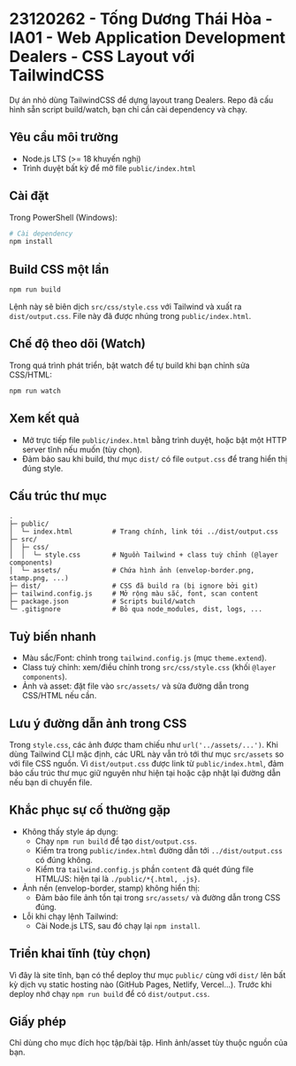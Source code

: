 23120262 - Tống Dương Thái Hòa - IA01 - Web Application Development
Dealers - CSS Layout với TailwindCSS
====================================

Dự án nhỏ dùng TailwindCSS để dựng layout trang Dealers. Repo đã cấu hình sẵn script build/watch, bạn chỉ cần cài dependency và chạy.

Yêu cầu môi trường
------------------
- Node.js LTS (>= 18 khuyến nghị)
- Trình duyệt bất kỳ để mở file `public/index.html`

Cài đặt
-------
Trong PowerShell (Windows):

```powershell
# Cài dependency
npm install
```

Build CSS một lần
------------------
```powershell
npm run build
```
Lệnh này sẽ biên dịch `src/css/style.css` với Tailwind và xuất ra `dist/output.css`. File này đã được nhúng trong `public/index.html`.

Chế độ theo dõi (Watch)
------------------------
Trong quá trình phát triển, bật watch để tự build khi bạn chỉnh sửa CSS/HTML:

```powershell
npm run watch
```

Xem kết quả
-----------
- Mở trực tiếp file `public/index.html` bằng trình duyệt, hoặc bật một HTTP server tĩnh nếu muốn (tùy chọn).
- Đảm bảo sau khi build, thư mục `dist/` có file `output.css` để trang hiển thị đúng style.

Cấu trúc thư mục
----------------
```
.
├─ public/
│  └─ index.html          # Trang chính, link tới ../dist/output.css
├─ src/
│  ├─ css/
│  │  └─ style.css        # Nguồn Tailwind + class tuỳ chỉnh (@layer components)
│  └─ assets/             # Chứa hình ảnh (envelop-border.png, stamp.png, ...)
├─ dist/                  # CSS đã build ra (bị ignore bởi git)
├─ tailwind.config.js     # Mở rộng màu sắc, font, scan content
├─ package.json           # Scripts build/watch
└─ .gitignore             # Bỏ qua node_modules, dist, logs, ...
```

Tuỳ biến nhanh
--------------
- Màu sắc/Font: chỉnh trong `tailwind.config.js` (mục `theme.extend`).
- Class tuỳ chỉnh: xem/điều chỉnh trong `src/css/style.css` (khối `@layer components`).
- Ảnh và asset: đặt file vào `src/assets/` và sửa đường dẫn trong CSS/HTML nếu cần.

Lưu ý đường dẫn ảnh trong CSS
-----------------------------
Trong `style.css`, các ảnh được tham chiếu như `url('../assets/...')`. Khi dùng Tailwind CLI mặc định, các URL này vẫn trỏ tới thư mục `src/assets` so với file CSS nguồn. Vì `dist/output.css` được link từ `public/index.html`, đảm bảo cấu trúc thư mục giữ nguyên như hiện tại hoặc cập nhật lại đường dẫn nếu bạn di chuyển file.

Khắc phục sự cố thường gặp
--------------------------
- Không thấy style áp dụng:
	- Chạy `npm run build` để tạo `dist/output.css`.
	- Kiểm tra trong `public/index.html` đường dẫn tới `../dist/output.css` có đúng không.
	- Kiểm tra `tailwind.config.js` phần `content` đã quét đúng file HTML/JS: hiện tại là `./public/*{.html, .js}`.
- Ảnh nền (envelop-border, stamp) không hiển thị:
	- Đảm bảo file ảnh tồn tại trong `src/assets/` và đường dẫn trong CSS đúng.
- Lỗi khi chạy lệnh Tailwind:
	- Cài Node.js LTS, sau đó chạy lại `npm install`.

Triển khai tĩnh (tùy chọn)
---------------------------
Vì đây là site tĩnh, bạn có thể deploy thư mục `public/` cùng với `dist/` lên bất kỳ dịch vụ static hosting nào (GitHub Pages, Netlify, Vercel...). Trước khi deploy nhớ chạy `npm run build` để có `dist/output.css`.

Giấy phép
---------
Chỉ dùng cho mục đích học tập/bài tập. Hình ảnh/asset tùy thuộc nguồn của bạn.
